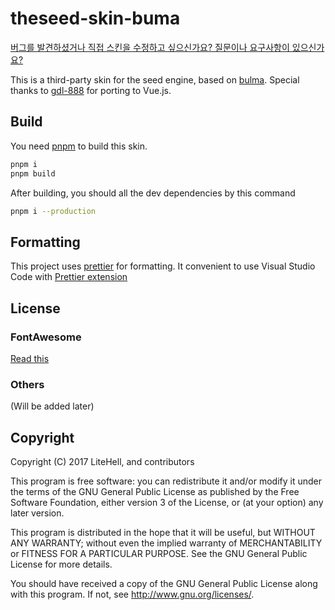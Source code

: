 # theseed-skin-buma
[버그를 발견하셨거나 직접 스킨을 수정하고 싶으신가요? 질문이나 요구사항이 있으신가요?](./CONTRIBUTING.md)

This is a third-party skin for the seed engine, based on [bulma](https://bulma.io).
Special thanks to [gdl-888](https://github.com/gdl-888) for porting to Vue.js.

## Build
You need [pnpm](https://pnpm.io/) to build this skin.
```bash
pnpm i
pnpm build
```

After building, you should all the dev dependencies by this command
```bash
pnpm i --production
```

## Formatting
This project uses [prettier](https://prettier.io) for formatting. It convenient to use Visual Studio Code with [Prettier extension](https://marketplace.visualstudio.com/items?itemName=esbenp.prettier-vscode)

## License
### FontAwesome
[Read this](https://fontawesome.com/license/free)

### Others
(Will be added later)

## Copyright
Copyright (C) 2017 LiteHell, and contributors

This program is free software: you can redistribute it and/or modify
it under the terms of the GNU General Public License as published by
the Free Software Foundation, either version 3 of the License, or
(at your option) any later version.

This program is distributed in the hope that it will be useful,
but WITHOUT ANY WARRANTY; without even the implied warranty of
MERCHANTABILITY or FITNESS FOR A PARTICULAR PURPOSE.  See the
GNU General Public License for more details.

You should have received a copy of the GNU General Public License
along with this program.  If not, see <http://www.gnu.org/licenses/>.